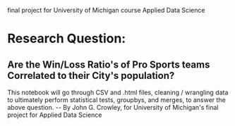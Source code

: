 final project for University of Michigan course Applied Data Science
# Research Question:
## Are the Win/Loss Ratio's of Pro Sports teams Correlated to their City's population?

This notebook will go through CSV and .html files, cleaning / wrangling data to ultimately perform statistical tests, groupbys, and merges, to answer the above question.
-- By John G. Crowley, for University of Michigan's final project for Applied Data Science
